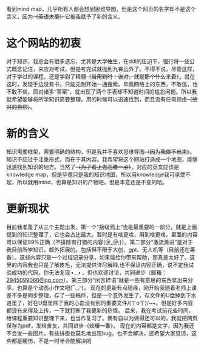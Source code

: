 看到mind map，几乎所有人都会想到思维导图，但是这个网页的名字却不是这个含义，因为~~（英语太菜）~~它被我赋予了新的含义。
# 这个网站的初衷
对于知识，我总会有很多遗忘，尤其是大学~~牲~~生，在ddl的压迫下，强行将一些公式概念记住，来应对考试，但是考完试就抛到九霄云外了。不得不说，尽管这样，对于学过的课程，还是学到了精髓~~（当用到时：诶对，就是那个什么来着）~~。就在这时，发现手边没有书，只能无耐开始一通搜索。毕竟网络上的东西，不敢信，也不敢不信，面对诸多”答案“，就出现了两个手表却不知道时间的尴尬问题。所以我就希望能够将所学知识简要整理，用的时候可以迅速找到，而且没有任何顾虑~~（绝对的自信）~~。
# 新的含义
知识需要框架，需要明确的结构，但是我并不喜欢思维导图~~（因为我做不出来）~~。知识不应过于注重形式，而在于其内容。我希望将这个网站打造成一个地图，能够迅速找到知识的地方。当然了~~（为了看上去高雅一点）~~，对应的英文应该是knowledge map，但是毕竟只是我的知识地图，所以用knowledge我可承受不起，所以就用mind，也算是知识的产物吧，但是本意还是不变的哈。
# 更新现状
目前我准备了从三个主题出发，第一个”拾级而上“也是最重要的一部分，就是上面提到的知识整理了，它也会占比最大。暂时是有啥更啥，用到啥更啥。里面的内容可以保证99%正确（不排除有打错的内容(＠\_＠;)）。第二部分“激流勇进”是对于我目前所学知识，额外拓展的。包括但不限于大创、gpt、无人机等（目前还在筹备）。这些内容只是一个过程记录分享，如果能给你带来帮助，那真是太好了。这里的内容我也只是了解皮毛，无法提供详尽解释,也不保证内容正确，说不定我试验成功的代码，你无法复现◑﹏◐，但也欢迎讨论，共同进步（邮箱： 2945099066@qq.com）。第三部分“闲言碎语”就是一些有意思的东西拿出来分享，也算是个动态小作文吧(‾◡◝)。
现在的更新有点随缘，刚开始我随着老师上课差不多是同步整理，存了一些稿件，但是一个意外发生了，存文件的U盘掉到下水道里了，好在U盘里除了我的心血没有别的重要文件/(ㄒoㄒ)/\~\~。但是好多内容都没有来得及上传，一下就打断了我更新的热情。
后来，我在考试前花些时间，给课程重要知识整理下来，也当作复习了。偶有自以为做得还可以的，我就把网页保存为pdf，发给舍友，共同进步~~（炫耀一番）~~。
现在的内容都是文字，因为我还不会发一些图片，有些排版也莫名地出现bug，也不会解决，还希望大家见谅，这些都是硬伤，不是一时半会能解决的